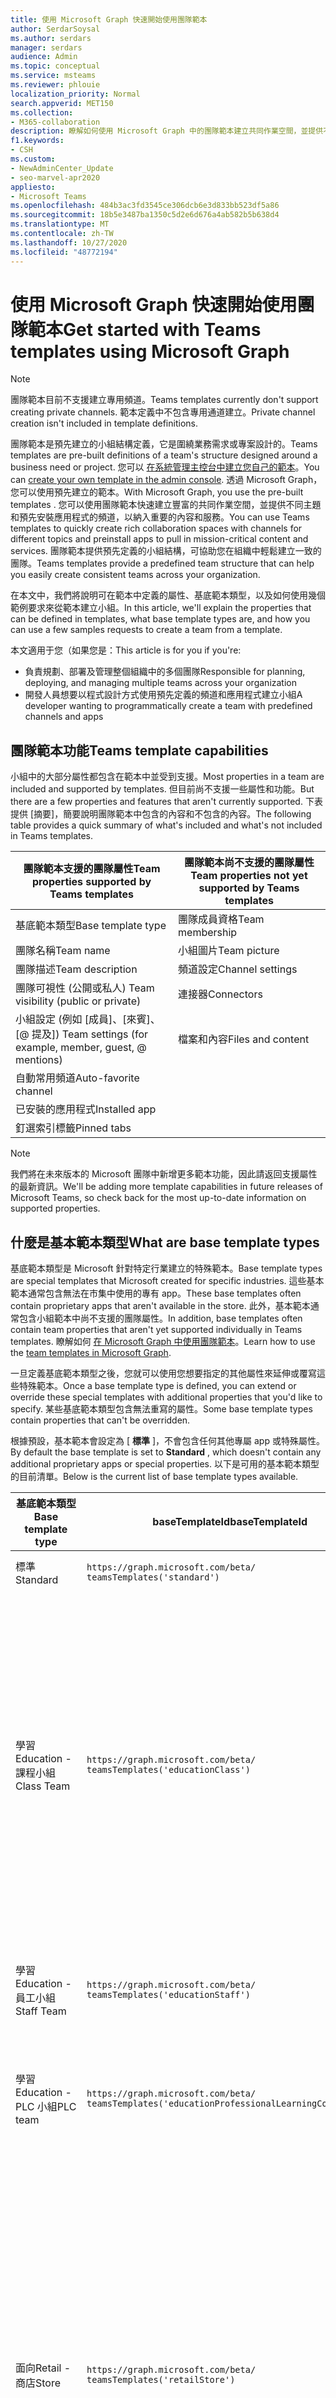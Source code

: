 ```yaml
---
title: 使用 Microsoft Graph 快速開始使用團隊範本
author: SerdarSoysal
ms.author: serdars
manager: serdars
audience: Admin
ms.topic: conceptual
ms.service: msteams
ms.reviewer: phlouie
localization_priority: Normal
search.appverid: MET150
ms.collection:
- M365-collaboration
description: 瞭解如何使用 Microsoft Graph 中的團隊範本建立共同作業空間，並提供不同主題的頻道與預先安裝應用程式，以提供內容和服務。
f1.keywords:
- CSH
ms.custom:
- NewAdminCenter_Update
- seo-marvel-apr2020
appliesto:
- Microsoft Teams
ms.openlocfilehash: 484b3ac3fd3545ce306dcb6e3d833bb523df5a86
ms.sourcegitcommit: 18b5e3487ba1350c5d2e6d676a4ab582b5b638d4
ms.translationtype: MT
ms.contentlocale: zh-TW
ms.lasthandoff: 10/27/2020
ms.locfileid: "48772194"
---
```

# <a name="get-started-with-teams-templates-using-microsoft-graph"></a><span data-ttu-id="1f5c3-103">使用 Microsoft Graph 快速開始使用團隊範本</span><span class="sxs-lookup"><span data-stu-id="1f5c3-103">Get started with Teams templates using Microsoft Graph</span></span>

> [!NOTE]
> <span data-ttu-id="1f5c3-104">團隊範本目前不支援建立專用頻道。</span><span class="sxs-lookup"><span data-stu-id="1f5c3-104">Teams templates currently don't support creating private channels.</span></span> <span data-ttu-id="1f5c3-105">範本定義中不包含專用通道建立。</span><span class="sxs-lookup"><span data-stu-id="1f5c3-105">Private channel creation isn't included in template definitions.</span></span>

<span data-ttu-id="1f5c3-106">團隊範本是預先建立的小組結構定義，它是圍繞業務需求或專案設計的。</span><span class="sxs-lookup"><span data-stu-id="1f5c3-106">Teams templates are pre-built definitions of a team's structure designed around a business need or project.</span></span> <span data-ttu-id="1f5c3-107">您可以 [在系統管理主控台中建立您自己的範本](get-started-with-teams-templates-in-the-admin-console.md)。</span><span class="sxs-lookup"><span data-stu-id="1f5c3-107">You can [create your own template in the admin console](get-started-with-teams-templates-in-the-admin-console.md).</span></span> <span data-ttu-id="1f5c3-108">透過 Microsoft Graph，您可以使用預先建立的範本。</span><span class="sxs-lookup"><span data-stu-id="1f5c3-108">With Microsoft Graph, you use the pre-built templates .</span></span> <span data-ttu-id="1f5c3-109">您可以使用團隊範本快速建立豐富的共同作業空間，並提供不同主題和預先安裝應用程式的頻道，以納入重要的內容和服務。</span><span class="sxs-lookup"><span data-stu-id="1f5c3-109">You can use Teams templates to quickly create rich collaboration spaces with channels for different topics and preinstall apps to pull in mission-critical content and services.</span></span> <span data-ttu-id="1f5c3-110">團隊範本提供預先定義的小組結構，可協助您在組織中輕鬆建立一致的團隊。</span><span class="sxs-lookup"><span data-stu-id="1f5c3-110">Teams templates provide a predefined team structure that can help you easily create consistent teams across your organization.</span></span>

<span data-ttu-id="1f5c3-111">在本文中，我們將說明可在範本中定義的屬性、基底範本類型，以及如何使用幾個範例要求來從範本建立小組。</span><span class="sxs-lookup"><span data-stu-id="1f5c3-111">In this article, we'll explain the properties that can be defined in templates, what base template types are, and how you can use a few samples requests to create a team from a template.</span></span>

<span data-ttu-id="1f5c3-112">本文適用于您（如果您是：</span><span class="sxs-lookup"><span data-stu-id="1f5c3-112">This article is for you if you're:</span></span>

- <span data-ttu-id="1f5c3-113">負責規劃、部署及管理整個組織中的多個團隊</span><span class="sxs-lookup"><span data-stu-id="1f5c3-113">Responsible for planning, deploying, and managing multiple teams across your organization</span></span><br>
- <span data-ttu-id="1f5c3-114">開發人員想要以程式設計方式使用預先定義的頻道和應用程式建立小組</span><span class="sxs-lookup"><span data-stu-id="1f5c3-114">A developer wanting to programmatically create a team with predefined channels and apps</span></span>

## <a name="teams-template-capabilities"></a><span data-ttu-id="1f5c3-115">團隊範本功能</span><span class="sxs-lookup"><span data-stu-id="1f5c3-115">Teams template capabilities</span></span>

<span data-ttu-id="1f5c3-116">小組中的大部分屬性都包含在範本中並受到支援。</span><span class="sxs-lookup"><span data-stu-id="1f5c3-116">Most properties in a team are included and supported by templates.</span></span> <span data-ttu-id="1f5c3-117">但目前尚不支援一些屬性和功能。</span><span class="sxs-lookup"><span data-stu-id="1f5c3-117">But there are a few properties and features that aren't currently supported.</span></span> <span data-ttu-id="1f5c3-118">下表提供 [摘要]，簡要說明團隊範本中包含的內容和不包含的內容。</span><span class="sxs-lookup"><span data-stu-id="1f5c3-118">The following table provides a quick summary of what's included and what's not included in Teams templates.</span></span>

| <span data-ttu-id="1f5c3-119">**團隊範本支援的團隊屬性**</span><span class="sxs-lookup"><span data-stu-id="1f5c3-119">**Team properties supported by Teams templates**</span></span> | <span data-ttu-id="1f5c3-120">**團隊範本尚不支援的團隊屬性**</span><span class="sxs-lookup"><span data-stu-id="1f5c3-120">**Team properties not yet supported by Teams templates**</span></span> |
| ------------------------------------------------ | -------------------------------------------------------- |
| <span data-ttu-id="1f5c3-121">基底範本類型</span><span class="sxs-lookup"><span data-stu-id="1f5c3-121">Base template type</span></span> | <span data-ttu-id="1f5c3-122">團隊成員資格</span><span class="sxs-lookup"><span data-stu-id="1f5c3-122">Team membership</span></span> |
| <span data-ttu-id="1f5c3-123">團隊名稱</span><span class="sxs-lookup"><span data-stu-id="1f5c3-123">Team name</span></span> | <span data-ttu-id="1f5c3-124">小組圖片</span><span class="sxs-lookup"><span data-stu-id="1f5c3-124">Team picture</span></span> |
| <span data-ttu-id="1f5c3-125">團隊描述</span><span class="sxs-lookup"><span data-stu-id="1f5c3-125">Team description</span></span> | <span data-ttu-id="1f5c3-126">頻道設定</span><span class="sxs-lookup"><span data-stu-id="1f5c3-126">Channel settings</span></span> |
| <span data-ttu-id="1f5c3-127">團隊可視性 (公開或私人) </span><span class="sxs-lookup"><span data-stu-id="1f5c3-127">Team visibility (public or private)</span></span> | <span data-ttu-id="1f5c3-128">連接器</span><span class="sxs-lookup"><span data-stu-id="1f5c3-128">Connectors</span></span> |
| <span data-ttu-id="1f5c3-129">小組設定 (例如 [成員]、[來賓]、[@ 提及]) </span><span class="sxs-lookup"><span data-stu-id="1f5c3-129">Team settings (for example, member, guest, @ mentions)</span></span> | <span data-ttu-id="1f5c3-130">檔案和內容</span><span class="sxs-lookup"><span data-stu-id="1f5c3-130">Files and content</span></span> |
| <span data-ttu-id="1f5c3-131">自動常用頻道</span><span class="sxs-lookup"><span data-stu-id="1f5c3-131">Auto-favorite channel</span></span> | |
| <span data-ttu-id="1f5c3-132">已安裝的應用程式</span><span class="sxs-lookup"><span data-stu-id="1f5c3-132">Installed app</span></span> | |
| <span data-ttu-id="1f5c3-133">釘選索引標籤</span><span class="sxs-lookup"><span data-stu-id="1f5c3-133">Pinned tabs</span></span> | |

> [!NOTE]
> <span data-ttu-id="1f5c3-134">我們將在未來版本的 Microsoft 團隊中新增更多範本功能，因此請返回支援屬性的最新資訊。</span><span class="sxs-lookup"><span data-stu-id="1f5c3-134">We'll be adding more template capabilities in future releases of Microsoft Teams, so check back for the most up-to-date information on supported properties.</span></span>

## <a name="what-are-base-template-types"></a><span data-ttu-id="1f5c3-135">什麼是基本範本類型</span><span class="sxs-lookup"><span data-stu-id="1f5c3-135">What are base template types</span></span>

<span data-ttu-id="1f5c3-136">基底範本類型是 Microsoft 針對特定行業建立的特殊範本。</span><span class="sxs-lookup"><span data-stu-id="1f5c3-136">Base template types are special templates that Microsoft created for specific industries.</span></span> <span data-ttu-id="1f5c3-137">這些基本範本通常包含無法在市集中使用的專有 app。</span><span class="sxs-lookup"><span data-stu-id="1f5c3-137">These base templates often contain proprietary apps that aren't available in the store.</span></span> <span data-ttu-id="1f5c3-138">此外，基本範本通常包含小組範本中尚不支援的團隊屬性。</span><span class="sxs-lookup"><span data-stu-id="1f5c3-138">In addition, base templates often contain team properties that aren't yet supported individually in Teams templates.</span></span> <span data-ttu-id="1f5c3-139">瞭解如何 [在 Microsoft Graph 中使用團隊範本](get-started-with-teams-templates.md)。</span><span class="sxs-lookup"><span data-stu-id="1f5c3-139">Learn how to use the [team templates in Microsoft Graph](get-started-with-teams-templates.md).</span></span>

<span data-ttu-id="1f5c3-140">一旦定義基底範本類型之後，您就可以使用您想要指定的其他屬性來延伸或覆寫這些特殊範本。</span><span class="sxs-lookup"><span data-stu-id="1f5c3-140">Once a base template type is defined, you can extend or override these special templates with additional properties that you'd like to specify.</span></span> <span data-ttu-id="1f5c3-141">某些基底範本類型包含無法重寫的屬性。</span><span class="sxs-lookup"><span data-stu-id="1f5c3-141">Some base template types contain properties that can't be overridden.</span></span>

<span data-ttu-id="1f5c3-142">根據預設，基本範本會設定為 [ **標準** ]，不會包含任何其他專屬 app 或特殊屬性。</span><span class="sxs-lookup"><span data-stu-id="1f5c3-142">By default the base template is set to **Standard** , which doesn't contain any additional proprietary apps or special properties.</span></span> <span data-ttu-id="1f5c3-143">以下是可用的基本範本類型的目前清單。</span><span class="sxs-lookup"><span data-stu-id="1f5c3-143">Below is the current list of base template types available.</span></span>

| <span data-ttu-id="1f5c3-144">基底範本類型</span><span class="sxs-lookup"><span data-stu-id="1f5c3-144">Base template type</span></span> | <span data-ttu-id="1f5c3-145">baseTemplateId</span><span class="sxs-lookup"><span data-stu-id="1f5c3-145">baseTemplateId</span></span> | <span data-ttu-id="1f5c3-146">此基礎範本隨附的屬性</span><span class="sxs-lookup"><span data-stu-id="1f5c3-146">Properties that come with this base template</span></span> |
| ------------------ | -------------- | ----------------------------------------------------- |
| <span data-ttu-id="1f5c3-147">標準</span><span class="sxs-lookup"><span data-stu-id="1f5c3-147">Standard</span></span> | `https://graph.microsoft.com/beta/`<br>`teamsTemplates('standard')` | <span data-ttu-id="1f5c3-148">沒有其他 app 和屬性</span><span class="sxs-lookup"><span data-stu-id="1f5c3-148">No additional apps and properties</span></span> |
| <span data-ttu-id="1f5c3-149">學習</span><span class="sxs-lookup"><span data-stu-id="1f5c3-149">Education -</span></span><br><span data-ttu-id="1f5c3-150">課程小組</span><span class="sxs-lookup"><span data-stu-id="1f5c3-150">Class Team</span></span> | `https://graph.microsoft.com/beta/`<br>`teamsTemplates('educationClass')` | <span data-ttu-id="1f5c3-151">應用</span><span class="sxs-lookup"><span data-stu-id="1f5c3-151">Apps:</span></span><ul><li><span data-ttu-id="1f5c3-152">OneNote 課程筆記本 (釘選到 [ **一般** ] 索引標籤) </span><span class="sxs-lookup"><span data-stu-id="1f5c3-152">OneNote Class Notebook (pinned to the **General** tab)</span></span> </li><li><span data-ttu-id="1f5c3-153">[作業] app (釘選到 [ **一般** ] 索引標籤) </span><span class="sxs-lookup"><span data-stu-id="1f5c3-153">Assignments app (pinned to the **General** tab)</span></span></li></ul> <span data-ttu-id="1f5c3-154">團隊屬性：</span><span class="sxs-lookup"><span data-stu-id="1f5c3-154">Team properties:</span></span><ul><li><span data-ttu-id="1f5c3-155">無法重寫 [團隊可見度] 設定為 **HiddenMembership** () </span><span class="sxs-lookup"><span data-stu-id="1f5c3-155">Team visibility set to **HiddenMembership** (cannot be overridden)</span></span></li></ul> |
| <span data-ttu-id="1f5c3-156">學習</span><span class="sxs-lookup"><span data-stu-id="1f5c3-156">Education -</span></span><br><span data-ttu-id="1f5c3-157">員工小組</span><span class="sxs-lookup"><span data-stu-id="1f5c3-157">Staff Team</span></span> | `https://graph.microsoft.com/beta/`<br>`teamsTemplates('educationStaff')` | <span data-ttu-id="1f5c3-158">應用</span><span class="sxs-lookup"><span data-stu-id="1f5c3-158">Apps:</span></span><ul><li><span data-ttu-id="1f5c3-159">OneNote 員工筆記本 (釘選到 [ **一般** ] 索引標籤) </span><span class="sxs-lookup"><span data-stu-id="1f5c3-159">OneNote Staff Notebook (pinned to the **General** tab)</span></span></li></ul> |
|<span data-ttu-id="1f5c3-160">學習</span><span class="sxs-lookup"><span data-stu-id="1f5c3-160">Education -</span></span><br><span data-ttu-id="1f5c3-161">PLC 小組</span><span class="sxs-lookup"><span data-stu-id="1f5c3-161">PLC team</span></span> |`https://graph.microsoft.com/beta/`<br>`teamsTemplates('educationProfessionalLearningCommunity')` | <span data-ttu-id="1f5c3-162">應用</span><span class="sxs-lookup"><span data-stu-id="1f5c3-162">Apps:</span></span><ul><li><span data-ttu-id="1f5c3-163">OneNote PLC 筆記本 (釘選到 [ **一般** ] 索引標籤) </span><span class="sxs-lookup"><span data-stu-id="1f5c3-163">OneNote PLC Notebook (pinned to the **General** tab)</span></span></ul></li>|
| <span data-ttu-id="1f5c3-164">面向</span><span class="sxs-lookup"><span data-stu-id="1f5c3-164">Retail -</span></span><br><span data-ttu-id="1f5c3-165">商店</span><span class="sxs-lookup"><span data-stu-id="1f5c3-165">Store</span></span> | `https://graph.microsoft.com/beta/`<br>`teamsTemplates('retailStore')` | <span data-ttu-id="1f5c3-166">管道</span><span class="sxs-lookup"><span data-stu-id="1f5c3-166">Channels:</span></span><ul><li><span data-ttu-id="1f5c3-167">倒班切換</span><span class="sxs-lookup"><span data-stu-id="1f5c3-167">Shift handoff</span></span></li><li><span data-ttu-id="1f5c3-168">教學</span><span class="sxs-lookup"><span data-stu-id="1f5c3-168">Learning</span></span></li></ul><span data-ttu-id="1f5c3-169">團隊屬性</span><span class="sxs-lookup"><span data-stu-id="1f5c3-169">Team properties</span></span><ul><li><span data-ttu-id="1f5c3-170">將團隊可見度設定為 Public</span><span class="sxs-lookup"><span data-stu-id="1f5c3-170">Team visibility set to Public</span></span></li></ul><span data-ttu-id="1f5c3-171">成員許可權</span><span class="sxs-lookup"><span data-stu-id="1f5c3-171">Member permissions</span></span><ul><li><span data-ttu-id="1f5c3-172">避免成員建立、更新或移除頻道</span><span class="sxs-lookup"><span data-stu-id="1f5c3-172">Prevent members from creating, updating, or removing channels</span></span></li><li><span data-ttu-id="1f5c3-173">防止成員新增或移除應用程式</span><span class="sxs-lookup"><span data-stu-id="1f5c3-173">Prevent members from adding or removing apps</span></span></li><li><span data-ttu-id="1f5c3-174">防止成員建立、更新或移除連接器</span><span class="sxs-lookup"><span data-stu-id="1f5c3-174">Prevent members from creating, updating, or removing connectors</span></span></li></ul> |
| <span data-ttu-id="1f5c3-175">面向</span><span class="sxs-lookup"><span data-stu-id="1f5c3-175">Retail -</span></span><br><span data-ttu-id="1f5c3-176">Manager 共同作業</span><span class="sxs-lookup"><span data-stu-id="1f5c3-176">Manager collaboration</span></span> | `https://graph.microsoft.com/beta/`<br>`teamsTemplates('retailManagerCollaboration')` | <span data-ttu-id="1f5c3-177">管道</span><span class="sxs-lookup"><span data-stu-id="1f5c3-177">Channels:</span></span><ul><li><span data-ttu-id="1f5c3-178">教學</span><span class="sxs-lookup"><span data-stu-id="1f5c3-178">Learning</span></span></li><li><span data-ttu-id="1f5c3-179">營運</span><span class="sxs-lookup"><span data-stu-id="1f5c3-179">Operations</span></span></li></ul><span data-ttu-id="1f5c3-180">團隊屬性：</span><span class="sxs-lookup"><span data-stu-id="1f5c3-180">Team properties:</span></span><ul><li><span data-ttu-id="1f5c3-181">[團隊可見度] 設定為 [私人]</span><span class="sxs-lookup"><span data-stu-id="1f5c3-181">Team visibility set to Private</span></span></li></ul><span data-ttu-id="1f5c3-182">成員許可權：</span><span class="sxs-lookup"><span data-stu-id="1f5c3-182">Member permissions:</span></span><ul><li><span data-ttu-id="1f5c3-183">避免成員建立、更新或移除頻道</span><span class="sxs-lookup"><span data-stu-id="1f5c3-183">Prevent members from creating, updating, or removing channels</span></span></li><li><span data-ttu-id="1f5c3-184">防止成員新增或移除應用程式</span><span class="sxs-lookup"><span data-stu-id="1f5c3-184">Prevent members from adding or removing apps</span></span></li><li><span data-ttu-id="1f5c3-185">防止成員建立、更新或移除連接器</span><span class="sxs-lookup"><span data-stu-id="1f5c3-185">Prevent members from creating, updating, or removing connectors</span></span></li></ul>|
| <span data-ttu-id="1f5c3-186">健康</span><span class="sxs-lookup"><span data-stu-id="1f5c3-186">Healthcare -</span></span><br><span data-ttu-id="1f5c3-187">Ward</span><span class="sxs-lookup"><span data-stu-id="1f5c3-187">Ward</span></span> |`https://graph.microsoft.com/beta/`<br>`teamsTemplates('healthcareWard')` |<span data-ttu-id="1f5c3-188">管道</span><span class="sxs-lookup"><span data-stu-id="1f5c3-188">Channels:</span></span> <ul><li><span data-ttu-id="1f5c3-189">公告\*</span><span class="sxs-lookup"><span data-stu-id="1f5c3-189">Announcements\*</span></span></li><li><span data-ttu-id="1f5c3-190">Huddles\*</span><span class="sxs-lookup"><span data-stu-id="1f5c3-190">Huddles\*</span></span></li><li><span data-ttu-id="1f5c3-191">輪</span><span class="sxs-lookup"><span data-stu-id="1f5c3-191">Rounds</span></span></li><li><span data-ttu-id="1f5c3-192">人員\*</span><span class="sxs-lookup"><span data-stu-id="1f5c3-192">Staffing\*</span></span></li><li><span data-ttu-id="1f5c3-193">訓練\*</span><span class="sxs-lookup"><span data-stu-id="1f5c3-193">Training\*</span></span></li></ul><span data-ttu-id="1f5c3-194">\*自動將通道</span><span class="sxs-lookup"><span data-stu-id="1f5c3-194">\*Auto-favorited channels</span></span> |
|<span data-ttu-id="1f5c3-195">健康</span><span class="sxs-lookup"><span data-stu-id="1f5c3-195">Healthcare -</span></span><br><span data-ttu-id="1f5c3-196">醫院</span><span class="sxs-lookup"><span data-stu-id="1f5c3-196">Hospital</span></span> | `https://graph.microsoft.com/beta/`<br>`teamsTemplates('healthcareHospital')` |<span data-ttu-id="1f5c3-197">管道</span><span class="sxs-lookup"><span data-stu-id="1f5c3-197">Channels:</span></span><ul><li><span data-ttu-id="1f5c3-198">公告\*</span><span class="sxs-lookup"><span data-stu-id="1f5c3-198">Announcements\*</span></span></li><li><span data-ttu-id="1f5c3-199">合規性\*</span><span class="sxs-lookup"><span data-stu-id="1f5c3-199">Compliance\*</span></span></li><li><span data-ttu-id="1f5c3-200">Custodial</span><span class="sxs-lookup"><span data-stu-id="1f5c3-200">Custodial</span></span></li><li><span data-ttu-id="1f5c3-201">人力資源</span><span class="sxs-lookup"><span data-stu-id="1f5c3-201">Human Resources</span></span></li></li><li><span data-ttu-id="1f5c3-202">藥房</span><span class="sxs-lookup"><span data-stu-id="1f5c3-202">Pharmacy</span></span></li></ul><span data-ttu-id="1f5c3-203">\*自動將通道</span><span class="sxs-lookup"><span data-stu-id="1f5c3-203">\*Auto-favorited channel</span></span>|
|||


<span data-ttu-id="1f5c3-204">使用下列範本，在團隊用戶端及 Microsoft Graph 中建立團隊。</span><span class="sxs-lookup"><span data-stu-id="1f5c3-204">Use the following templates to create teams in both the Teams client as well as Microsoft Graph.</span></span>


| <span data-ttu-id="1f5c3-205">基底範本類型</span><span class="sxs-lookup"><span data-stu-id="1f5c3-205">Base template type</span></span> | <span data-ttu-id="1f5c3-206">baseTemplateId</span><span class="sxs-lookup"><span data-stu-id="1f5c3-206">baseTemplateId</span></span> | <span data-ttu-id="1f5c3-207">此基礎範本隨附的屬性</span><span class="sxs-lookup"><span data-stu-id="1f5c3-207">Properties that come with this base template</span></span> |
| ------------------ | -------------- | ----------------------------------------------------- |
| <span data-ttu-id="1f5c3-208">採納 Office 365</span><span class="sxs-lookup"><span data-stu-id="1f5c3-208">Adopt Office 365</span></span> |`com.microsoft.teams.template.`<br>`AdoptOffice365`|  <span data-ttu-id="1f5c3-209">管道</span><span class="sxs-lookup"><span data-stu-id="1f5c3-209">Channels:</span></span> <ul><li><span data-ttu-id="1f5c3-210">一般</span><span class="sxs-lookup"><span data-stu-id="1f5c3-210">General</span></span></li> <li><span data-ttu-id="1f5c3-211">公告</span><span class="sxs-lookup"><span data-stu-id="1f5c3-211">Announcements</span></span></li> <li><span data-ttu-id="1f5c3-212">擁護方角落</span><span class="sxs-lookup"><span data-stu-id="1f5c3-212">Champions corner</span></span></li> <li><span data-ttu-id="1f5c3-213">小組表單</span><span class="sxs-lookup"><span data-stu-id="1f5c3-213">Team forms</span></span></li></ul> <span data-ttu-id="1f5c3-214">應用</span><span class="sxs-lookup"><span data-stu-id="1f5c3-214">Apps:</span></span> <ul><li><span data-ttu-id="1f5c3-215">Wiki</span><span class="sxs-lookup"><span data-stu-id="1f5c3-215">Wiki</span></span></li>  <li><span data-ttu-id="1f5c3-216">行事曆</span><span class="sxs-lookup"><span data-stu-id="1f5c3-216">Calendar</span></span></li> |
| <span data-ttu-id="1f5c3-217">管理專案</span><span class="sxs-lookup"><span data-stu-id="1f5c3-217">Manage a project</span></span> |`com.microsoft.teams.template.`<br>`ManageAProject`| <span data-ttu-id="1f5c3-218">管道</span><span class="sxs-lookup"><span data-stu-id="1f5c3-218">Channels:</span></span> <ul><li><span data-ttu-id="1f5c3-219">一般</span><span class="sxs-lookup"><span data-stu-id="1f5c3-219">General</span></span></li> <li><span data-ttu-id="1f5c3-220">公告</span><span class="sxs-lookup"><span data-stu-id="1f5c3-220">Announcements</span></span></li> <li><span data-ttu-id="1f5c3-221">資源清單</span><span class="sxs-lookup"><span data-stu-id="1f5c3-221">Resources</span></span></li> <li><span data-ttu-id="1f5c3-222">規劃</span><span class="sxs-lookup"><span data-stu-id="1f5c3-222">Planning</span></span></li></ul> <span data-ttu-id="1f5c3-223">應用</span><span class="sxs-lookup"><span data-stu-id="1f5c3-223">Apps:</span></span><ul><li><span data-ttu-id="1f5c3-224">Wiki</span><span class="sxs-lookup"><span data-stu-id="1f5c3-224">Wiki</span></span></li><li><span data-ttu-id="1f5c3-225">OneNote</span><span class="sxs-lookup"><span data-stu-id="1f5c3-225">OneNote</span></span></li></ul> |
| <span data-ttu-id="1f5c3-226">管理活動</span><span class="sxs-lookup"><span data-stu-id="1f5c3-226">Manage an event</span></span>|`com.microsoft.teams.template.`<br>`ManageAnEvent` | <span data-ttu-id="1f5c3-227">管道</span><span class="sxs-lookup"><span data-stu-id="1f5c3-227">Channels:</span></span> <ul><li><span data-ttu-id="1f5c3-228">一般</span><span class="sxs-lookup"><span data-stu-id="1f5c3-228">General</span></span></li> <li><span data-ttu-id="1f5c3-229">公告</span><span class="sxs-lookup"><span data-stu-id="1f5c3-229">Announcements</span></span></li> <li><span data-ttu-id="1f5c3-230">預算</span><span class="sxs-lookup"><span data-stu-id="1f5c3-230">Budget</span></span></li> <li><span data-ttu-id="1f5c3-231">內容</span><span class="sxs-lookup"><span data-stu-id="1f5c3-231">Content</span></span></li><li><span data-ttu-id="1f5c3-232">物流</span><span class="sxs-lookup"><span data-stu-id="1f5c3-232">Logistics</span></span></li> <li><span data-ttu-id="1f5c3-233">規劃</span><span class="sxs-lookup"><span data-stu-id="1f5c3-233">Planning</span></span></li> <li> <span data-ttu-id="1f5c3-234">行銷與 PR</span><span class="sxs-lookup"><span data-stu-id="1f5c3-234">Marketing and PR</span></span></li></ul> <span data-ttu-id="1f5c3-235">應用</span><span class="sxs-lookup"><span data-stu-id="1f5c3-235">Apps:</span></span><ul><li><span data-ttu-id="1f5c3-236">Wiki</span><span class="sxs-lookup"><span data-stu-id="1f5c3-236">Wiki</span></span></li><li><span data-ttu-id="1f5c3-237">Web</span><span class="sxs-lookup"><span data-stu-id="1f5c3-237">Website</span></span></li> <li><span data-ttu-id="1f5c3-238">YouTube</span><span class="sxs-lookup"><span data-stu-id="1f5c3-238">YouTube</span></span></li> <li><span data-ttu-id="1f5c3-239">Planner</span><span class="sxs-lookup"><span data-stu-id="1f5c3-239">Planner</span></span></li> <li><span data-ttu-id="1f5c3-240">OneNote</span><span class="sxs-lookup"><span data-stu-id="1f5c3-240">OneNote</span></span></li></ul> |
|<span data-ttu-id="1f5c3-241">板載員工</span><span class="sxs-lookup"><span data-stu-id="1f5c3-241">Onboard employees</span></span>|`com.microsoft.teams.template.`<br>`OnboardEmployees` | <span data-ttu-id="1f5c3-242">管道</span><span class="sxs-lookup"><span data-stu-id="1f5c3-242">Channels:</span></span> <ul><li><span data-ttu-id="1f5c3-243">一般</span><span class="sxs-lookup"><span data-stu-id="1f5c3-243">General</span></span></li> <li><span data-ttu-id="1f5c3-244">公告</span><span class="sxs-lookup"><span data-stu-id="1f5c3-244">Announcements</span></span></li> <li><span data-ttu-id="1f5c3-245">員工聊天</span><span class="sxs-lookup"><span data-stu-id="1f5c3-245">Employee chat</span></span></li> <li><span data-ttu-id="1f5c3-246">訓練</span><span class="sxs-lookup"><span data-stu-id="1f5c3-246">Training</span></span></li></ul><span data-ttu-id="1f5c3-247">應用</span><span class="sxs-lookup"><span data-stu-id="1f5c3-247">Apps:</span></span><ul><li><span data-ttu-id="1f5c3-248">Wiki</span><span class="sxs-lookup"><span data-stu-id="1f5c3-248">Wiki</span></span></li><li><span data-ttu-id="1f5c3-249">社區</span><span class="sxs-lookup"><span data-stu-id="1f5c3-249">Communities</span></span></li></ul>|
|<span data-ttu-id="1f5c3-250">組織技術支援中心</span><span class="sxs-lookup"><span data-stu-id="1f5c3-250">Organize help desk</span></span>| `com.microsoft.teams.template.`<br>`OrganizeHelpDesk`|<span data-ttu-id="1f5c3-251">管道</span><span class="sxs-lookup"><span data-stu-id="1f5c3-251">Channels:</span></span><ul><li><span data-ttu-id="1f5c3-252">一般</span><span class="sxs-lookup"><span data-stu-id="1f5c3-252">General</span></span></li><li><span data-ttu-id="1f5c3-253">公告</span><span class="sxs-lookup"><span data-stu-id="1f5c3-253">Announcements</span></span></li><li><span data-ttu-id="1f5c3-254">常見問題集</span><span class="sxs-lookup"><span data-stu-id="1f5c3-254">FAQ</span></span></li></ul><span data-ttu-id="1f5c3-255">應用</span><span class="sxs-lookup"><span data-stu-id="1f5c3-255">Apps:</span></span><ul><li><span data-ttu-id="1f5c3-256">Wiki</span><span class="sxs-lookup"><span data-stu-id="1f5c3-256">Wiki</span></span></li><li><span data-ttu-id="1f5c3-257">OneNote</span><span class="sxs-lookup"><span data-stu-id="1f5c3-257">OneNote</span></span></li></ul> |
| <span data-ttu-id="1f5c3-258">在患者治療上共同作業</span><span class="sxs-lookup"><span data-stu-id="1f5c3-258">Collaborate on patient care</span></span>| `healthcareWard `| <span data-ttu-id="1f5c3-259">管道</span><span class="sxs-lookup"><span data-stu-id="1f5c3-259">Channels:</span></span><ul><li><span data-ttu-id="1f5c3-260">一般</span><span class="sxs-lookup"><span data-stu-id="1f5c3-260">General</span></span></li><li><span data-ttu-id="1f5c3-261">公告</span><span class="sxs-lookup"><span data-stu-id="1f5c3-261">Announcements</span></span></li><li><span data-ttu-id="1f5c3-262">Huddles</span><span class="sxs-lookup"><span data-stu-id="1f5c3-262">Huddles</span></span></li><li><span data-ttu-id="1f5c3-263">輪</span><span class="sxs-lookup"><span data-stu-id="1f5c3-263">Rounds</span></span></li><li><span data-ttu-id="1f5c3-264">人員</span><span class="sxs-lookup"><span data-stu-id="1f5c3-264">Staffing</span></span></li><li><span data-ttu-id="1f5c3-265">訓練</span><span class="sxs-lookup"><span data-stu-id="1f5c3-265">Training</span></span></li></ul> <span data-ttu-id="1f5c3-266">應用</span><span class="sxs-lookup"><span data-stu-id="1f5c3-266">Apps:</span></span> <ul><li><span data-ttu-id="1f5c3-267">Wiki</span><span class="sxs-lookup"><span data-stu-id="1f5c3-267">Wiki</span></span></li>|
| <span data-ttu-id="1f5c3-268">在全球危機或活動上共同作業</span><span class="sxs-lookup"><span data-stu-id="1f5c3-268">Collaborate on global crisis or event</span></span> |`com.microsoft.teams.template.`<br>`CollaborateOnAGlobalCrisisOrEvent`| <span data-ttu-id="1f5c3-269">管道</span><span class="sxs-lookup"><span data-stu-id="1f5c3-269">Channels:</span></span> <ul><li><span data-ttu-id="1f5c3-270">一般</span><span class="sxs-lookup"><span data-stu-id="1f5c3-270">General</span></span><li><span data-ttu-id="1f5c3-271">公告</span><span class="sxs-lookup"><span data-stu-id="1f5c3-271">Announcements</span></span></li><li><span data-ttu-id="1f5c3-272">世界新聞</span><span class="sxs-lookup"><span data-stu-id="1f5c3-272">World news</span></span></li><li><span data-ttu-id="1f5c3-273">業務連續性</span><span class="sxs-lookup"><span data-stu-id="1f5c3-273">Business continuity</span></span></li><li><span data-ttu-id="1f5c3-274">遠端作業</span><span class="sxs-lookup"><span data-stu-id="1f5c3-274">Remote working</span></span></li><li><span data-ttu-id="1f5c3-275">內部 comms</span><span class="sxs-lookup"><span data-stu-id="1f5c3-275">Internal comms</span></span></li><li><span data-ttu-id="1f5c3-276">外部 comms</span><span class="sxs-lookup"><span data-stu-id="1f5c3-276">External comms</span></span></li><li><span data-ttu-id="1f5c3-277">客戶投訴</span><span class="sxs-lookup"><span data-stu-id="1f5c3-277">Customer complaints</span></span></li><li><span data-ttu-id="1f5c3-278">Kudos</span><span class="sxs-lookup"><span data-stu-id="1f5c3-278">Kudos</span></span></li><li><span data-ttu-id="1f5c3-279">主管更新</span><span class="sxs-lookup"><span data-stu-id="1f5c3-279">Executive update</span></span></li></ul><span data-ttu-id="1f5c3-280">應用</span><span class="sxs-lookup"><span data-stu-id="1f5c3-280">Apps:</span></span> <ul><li><span data-ttu-id="1f5c3-281">稱讚</span><span class="sxs-lookup"><span data-stu-id="1f5c3-281">Praise</span></span></li><li><span data-ttu-id="1f5c3-282">Wiki</span><span class="sxs-lookup"><span data-stu-id="1f5c3-282">Wiki</span></span></li><li><span data-ttu-id="1f5c3-283">Web</span><span class="sxs-lookup"><span data-stu-id="1f5c3-283">Website</span></span></li></ul>|
|<span data-ttu-id="1f5c3-284">在銀行分支機搆內共同作業</span><span class="sxs-lookup"><span data-stu-id="1f5c3-284">Collaborate within a bank branch</span></span>| `com.microsoft.teams.template.`<br>`CollaborateWithinABankBranch `|<span data-ttu-id="1f5c3-285">管道</span><span class="sxs-lookup"><span data-stu-id="1f5c3-285">Channels:</span></span> <ul><li><span data-ttu-id="1f5c3-286">一般</span><span class="sxs-lookup"><span data-stu-id="1f5c3-286">General</span></span><li><span data-ttu-id="1f5c3-287">公告</span><span class="sxs-lookup"><span data-stu-id="1f5c3-287">Announcements</span></span></li><li><span data-ttu-id="1f5c3-288">Huddles</span><span class="sxs-lookup"><span data-stu-id="1f5c3-288">Huddles</span></span></li><li><span data-ttu-id="1f5c3-289">客戶會議</span><span class="sxs-lookup"><span data-stu-id="1f5c3-289">Customer meetings</span></span></li><li><span data-ttu-id="1f5c3-290">警告</span><span class="sxs-lookup"><span data-stu-id="1f5c3-290">Coaching</span></span></li><li><span data-ttu-id="1f5c3-291">技能開發</span><span class="sxs-lookup"><span data-stu-id="1f5c3-291">Skills development</span></span></li><li><span data-ttu-id="1f5c3-292">貸款處理</span><span class="sxs-lookup"><span data-stu-id="1f5c3-292">Loan processing</span></span></li><li><span data-ttu-id="1f5c3-293">客戶投訴</span><span class="sxs-lookup"><span data-stu-id="1f5c3-293">Customer complaints</span></span></li><li><span data-ttu-id="1f5c3-294">Kudos</span><span class="sxs-lookup"><span data-stu-id="1f5c3-294">Kudos</span></span></li><li><span data-ttu-id="1f5c3-295">有趣的內容</span><span class="sxs-lookup"><span data-stu-id="1f5c3-295">Fun stuff</span></span></li><li><span data-ttu-id="1f5c3-296">合規性</span><span class="sxs-lookup"><span data-stu-id="1f5c3-296">Compliance</span></span></li></ul>|
|<span data-ttu-id="1f5c3-297">協調事件回應</span><span class="sxs-lookup"><span data-stu-id="1f5c3-297">Coordinate incident response</span></span>| `com.microsoft.teams.template.`<br>`CoordinateIncidentResponse`|<span data-ttu-id="1f5c3-298">管道</span><span class="sxs-lookup"><span data-stu-id="1f5c3-298">Channels:</span></span> <ul><li><span data-ttu-id="1f5c3-299">一般</span><span class="sxs-lookup"><span data-stu-id="1f5c3-299">General</span></span><li><span data-ttu-id="1f5c3-300">公告</span><span class="sxs-lookup"><span data-stu-id="1f5c3-300">Announcements</span></span></li><li><span data-ttu-id="1f5c3-301">物流</span><span class="sxs-lookup"><span data-stu-id="1f5c3-301">Logistics</span></span></li><li><span data-ttu-id="1f5c3-302">規劃</span><span class="sxs-lookup"><span data-stu-id="1f5c3-302">Planning</span></span></li><li><span data-ttu-id="1f5c3-303">修復</span><span class="sxs-lookup"><span data-stu-id="1f5c3-303">Recovery</span></span></li><li><span data-ttu-id="1f5c3-304">非常</span><span class="sxs-lookup"><span data-stu-id="1f5c3-304">Urgent</span></span></li></ul> <span data-ttu-id="1f5c3-305">應用</span><span class="sxs-lookup"><span data-stu-id="1f5c3-305">Apps:</span></span> <ul><li><span data-ttu-id="1f5c3-306">Wiki</span><span class="sxs-lookup"><span data-stu-id="1f5c3-306">Wiki</span></span></li><li><span data-ttu-id="1f5c3-307">Excel</span><span class="sxs-lookup"><span data-stu-id="1f5c3-307">Excel</span></span></li><li><span data-ttu-id="1f5c3-308">OneNote</span><span class="sxs-lookup"><span data-stu-id="1f5c3-308">OneNote</span></span></li><li><span data-ttu-id="1f5c3-309">SharePoint</span><span class="sxs-lookup"><span data-stu-id="1f5c3-309">SharePoint</span></span></li><li><span data-ttu-id="1f5c3-310">Planner</span><span class="sxs-lookup"><span data-stu-id="1f5c3-310">Planner</span></span></li></ul>|
|<span data-ttu-id="1f5c3-311">醫院</span><span class="sxs-lookup"><span data-stu-id="1f5c3-311">Hospital</span></span>| <span data-ttu-id="1f5c3-312">`healthcareHospita`左</span><span class="sxs-lookup"><span data-stu-id="1f5c3-312">`healthcareHospita`l</span></span> |<span data-ttu-id="1f5c3-313">管道</span><span class="sxs-lookup"><span data-stu-id="1f5c3-313">Channels:</span></span> <ul><li><span data-ttu-id="1f5c3-314">一般</span><span class="sxs-lookup"><span data-stu-id="1f5c3-314">General</span></span><li><span data-ttu-id="1f5c3-315">公告</span><span class="sxs-lookup"><span data-stu-id="1f5c3-315">Announcements</span></span></li><li><span data-ttu-id="1f5c3-316">合規性</span><span class="sxs-lookup"><span data-stu-id="1f5c3-316">Compliance</span></span></li><li><span data-ttu-id="1f5c3-317">Custodial</span><span class="sxs-lookup"><span data-stu-id="1f5c3-317">Custodial</span></span></li><li><span data-ttu-id="1f5c3-318">人力資源</span><span class="sxs-lookup"><span data-stu-id="1f5c3-318">Human resources</span></span></li><li><span data-ttu-id="1f5c3-319">藥房</span><span class="sxs-lookup"><span data-stu-id="1f5c3-319">Pharmacy</span></span></li></ul> <span data-ttu-id="1f5c3-320">應用</span><span class="sxs-lookup"><span data-stu-id="1f5c3-320">Apps:</span></span> <ul><li><span data-ttu-id="1f5c3-321">Wiki</span><span class="sxs-lookup"><span data-stu-id="1f5c3-321">Wiki</span></span></li></ul>|
|<span data-ttu-id="1f5c3-322">整理商店</span><span class="sxs-lookup"><span data-stu-id="1f5c3-322">Organize a store</span></span>| `retailStore` |<span data-ttu-id="1f5c3-323">管道</span><span class="sxs-lookup"><span data-stu-id="1f5c3-323">Channels:</span></span> <ul><li><span data-ttu-id="1f5c3-324">一般</span><span class="sxs-lookup"><span data-stu-id="1f5c3-324">General</span></span><li><span data-ttu-id="1f5c3-325">倒班切換</span><span class="sxs-lookup"><span data-stu-id="1f5c3-325">Shift handoff</span></span></li><li><span data-ttu-id="1f5c3-326">教學</span><span class="sxs-lookup"><span data-stu-id="1f5c3-326">Learning</span></span></li></ul> <span data-ttu-id="1f5c3-327">應用</span><span class="sxs-lookup"><span data-stu-id="1f5c3-327">Apps:</span></span> <ul><li><span data-ttu-id="1f5c3-328">Wiki</span><span class="sxs-lookup"><span data-stu-id="1f5c3-328">Wiki</span></span></li></ul>|
|<span data-ttu-id="1f5c3-329">品質與安全性</span><span class="sxs-lookup"><span data-stu-id="1f5c3-329">Quality and safety</span></span> |`com.microsoft.teams.`<br>`template.QualitySafety`|<span data-ttu-id="1f5c3-330">管道</span><span class="sxs-lookup"><span data-stu-id="1f5c3-330">Channels:</span></span> <ul><li><span data-ttu-id="1f5c3-331">一般</span><span class="sxs-lookup"><span data-stu-id="1f5c3-331">General</span></span><li><span data-ttu-id="1f5c3-332">公告</span><span class="sxs-lookup"><span data-stu-id="1f5c3-332">Announcements</span></span></li><li><span data-ttu-id="1f5c3-333">行1</span><span class="sxs-lookup"><span data-stu-id="1f5c3-333">Line 1</span></span></li><li><span data-ttu-id="1f5c3-334">第2行</span><span class="sxs-lookup"><span data-stu-id="1f5c3-334">Line 2</span></span></li><li><span data-ttu-id="1f5c3-335">第3行</span><span class="sxs-lookup"><span data-stu-id="1f5c3-335">Line 3</span></span></li><li><span data-ttu-id="1f5c3-336">安全</span><span class="sxs-lookup"><span data-stu-id="1f5c3-336">Safety</span></span></li><li><span data-ttu-id="1f5c3-337">訓練</span><span class="sxs-lookup"><span data-stu-id="1f5c3-337">Training</span></span></li><li><span data-ttu-id="1f5c3-338">保養</span><span class="sxs-lookup"><span data-stu-id="1f5c3-338">Maintenance</span></span></li><li><span data-ttu-id="1f5c3-339">有趣的內容</span><span class="sxs-lookup"><span data-stu-id="1f5c3-339">Fun stuff</span></span></li></ul> <span data-ttu-id="1f5c3-340">應用</span><span class="sxs-lookup"><span data-stu-id="1f5c3-340">Apps:</span></span> <ul><li><span data-ttu-id="1f5c3-341">Wiki</span><span class="sxs-lookup"><span data-stu-id="1f5c3-341">Wiki</span></span></li></ul>|
|<span data-ttu-id="1f5c3-342">零售經理共同作業</span><span class="sxs-lookup"><span data-stu-id="1f5c3-342">Retail - manager collaboration</span></span>| `retailManagerCollaboration` |<span data-ttu-id="1f5c3-343">管道</span><span class="sxs-lookup"><span data-stu-id="1f5c3-343">Channels:</span></span> <ul><li><span data-ttu-id="1f5c3-344">一般</span><span class="sxs-lookup"><span data-stu-id="1f5c3-344">General</span></span><li><span data-ttu-id="1f5c3-345">營運</span><span class="sxs-lookup"><span data-stu-id="1f5c3-345">Operations</span></span></li><li><span data-ttu-id="1f5c3-346">教學</span><span class="sxs-lookup"><span data-stu-id="1f5c3-346">Learning</span></span></li></ul> <span data-ttu-id="1f5c3-347">應用</span><span class="sxs-lookup"><span data-stu-id="1f5c3-347">Apps:</span></span> <ul><li><span data-ttu-id="1f5c3-348">Wiki</span><span class="sxs-lookup"><span data-stu-id="1f5c3-348">Wiki</span></span></li></ul>|
||||

<span data-ttu-id="1f5c3-349">如需詳細資訊，請參閱 [管理中心的團隊範本快速](get-started-with-teams-templates-in-the-admin-console.md) 入門。</span><span class="sxs-lookup"><span data-stu-id="1f5c3-349">See [Get started with Teams templates in the Admin center](get-started-with-teams-templates-in-the-admin-console.md) for more details.</span></span>

## <a name="related-topics"></a><span data-ttu-id="1f5c3-350">相關主題</span><span class="sxs-lookup"><span data-stu-id="1f5c3-350">Related topics</span></span>

- [<span data-ttu-id="1f5c3-351">管理主控台中的團隊範本快速入門</span><span class="sxs-lookup"><span data-stu-id="1f5c3-351">Get started with Teams templates in the admin console</span></span>](get-started-with-teams-templates-in-the-admin-console.md)
- <span data-ttu-id="1f5c3-352">在預覽中[建立小組](https://docs.microsoft.com/graph/api/team-post?view=graph-rest-beta) () </span><span class="sxs-lookup"><span data-stu-id="1f5c3-352">[Create team](https://docs.microsoft.com/graph/api/team-post?view=graph-rest-beta) (in preview)</span></span>
- [<span data-ttu-id="1f5c3-353">新團隊</span><span class="sxs-lookup"><span data-stu-id="1f5c3-353">New-Team</span></span>](https://docs.microsoft.com/powershell/module/teams/New-Team?view=teams-ps)
- [<span data-ttu-id="1f5c3-354">Microsoft 團隊的系統管理訓練</span><span class="sxs-lookup"><span data-stu-id="1f5c3-354">Admin training for Microsoft Teams</span></span>](itadmin-readiness.md)